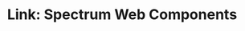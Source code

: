 ---
layout: examples.njk
title: 'Link: Spectrum Web Components'
displayName: Link
componentName: link
componentHeading: sp-link
tags:
  - component-examples
---